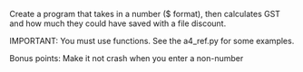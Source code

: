 Create a program that takes in a number ($ format), then calculates GST and how much they could have saved with a file discount.

IMPORTANT: You must use functions. See the a4_ref.py for some examples.

Bonus points: Make it not crash when you enter a non-number